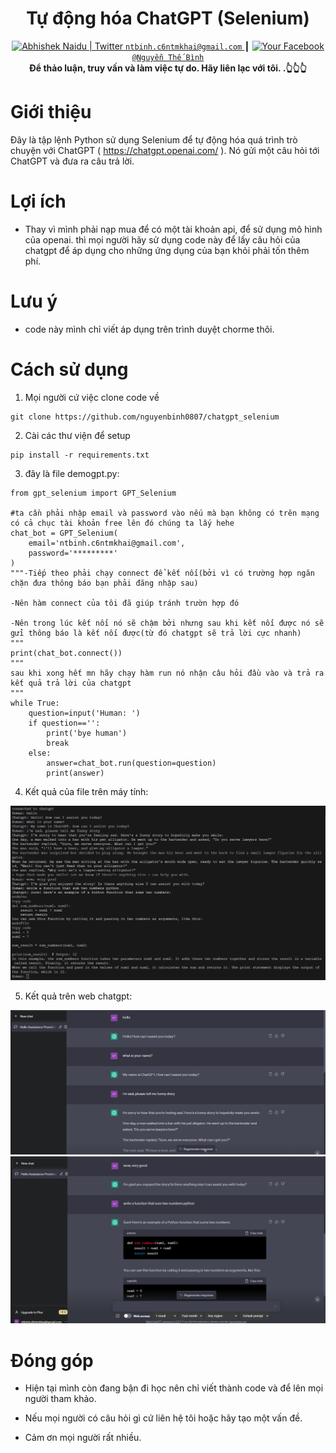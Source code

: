 <div align="center">
  <h1>Tự động hóa ChatGPT (Selenium)</h1>
  <div style="display: inline-block">
    <a href="https://mail.google.com/mail/u/?authuser=ntbinh.c6ntmkhai@gmail.com">
      <img alt="Abhishek Naidu | Twitter" width="20px" src="https://edent.github.io/SuperTinyIcons/images/svg/gmail.svg" />
      <code>ntbinh.c6ntmkhai@gmail.com</code>
    </a>
    <span> ┃ </span>
<a href="https://www.facebook.com/binh.nguyenthe.5815255/">
      <img alt="Your Facebook" width="20px" src="https://edent.github.io/SuperTinyIcons/images/svg/facebook.svg" />
      <code>@Nguyễn Thế Bình</code>
    </a>
  </div>
  
  <br />
  <strong>Để thảo luận, truy vấn và làm việc tự do. Hãy liên lạc với tôi. .👆👆👆</strong>
</div>


 
# Giới thiệu

Đây là tập lệnh Python sử dụng Selenium để tự động hóa quá trình trò chuyện với ChatGPT ( https://chatgpt.openai.com/ ). Nó gửi một câu hỏi tới ChatGPT và đưa ra câu trả lời.

# Lợi ích

- Thay vì mình phải nạp mua để có một tài khoản api, để sử dụng mô hình của openai. thì mọi người hãy sử dụng code này để lấy câu hỏi của chatgpt để áp dụng cho những ứng dụng của bạn khỏi phải tốn thêm phí.

# Lưu ý

- code này mình chỉ viết áp dụng trên trình duyệt chorme thôi.

# Cách sử dụng
1. Mọi người cứ việc clone code về
``` 
git clone https://github.com/nguyenbinh0807/chatgpt_selenium
```
2. Cài các thư viện để setup
```
pip install -r requirements.txt
```
3. đây là file demogpt.py:
```
from gpt_selenium import GPT_Selenium

#ta cần phải nhập email và password vào nếu mà bạn không có trên mạng có cả chục tài khoản free lên đó chúng ta lấy hehe
chat_bot = GPT_Selenium(
    email='ntbinh.c6ntmkhai@gmail.com',
    password='*********'
)
"""-Tiếp theo phải chạy connect để kết nối(bởi vì có trường hợp ngăn chặn đưa thông báo bạn phải đăng nhập sau)

-Nên hàm connect của tôi đã giúp tránh trườn hợp đó

-Nên trong lúc kết nối nó sẽ chậm bởi nhưng sau khi kết nối được nó sẽ gửi thông báo là kết nối được(từ đó chatgpt sẽ trả lời cực nhanh)
"""
print(chat_bot.connect())
"""
sau khi xong hết mn hãy chạy hàm run nó nhận câu hỏi đầu vào và trả ra kết quả trả lời của chatgpt
"""
while True:
    question=input('Human: ')
    if question=='':
        print('bye human')
        break
    else:
        answer=chat_bot.run(question=question)
        print(answer)
```
4. Kết quả của file trên máy tính:

<img src="png\Screenshot 2023-04-26 135448.png" />

5. Kết quả trên web chatgpt:

 <img src="png\webchatgpt1.png" />

 <img src="png\webchatgpt2.png" />


# Đóng góp
- Hiện tại mình còn đang bận đi học nên chỉ viết thành code và để lên mọi người tham khảo.

- Nếu mọi người có câu hỏi gì cứ liên hệ tôi hoặc hãy tạo một vấn đề.

- Cảm ơn mọi người rất nhiều.

